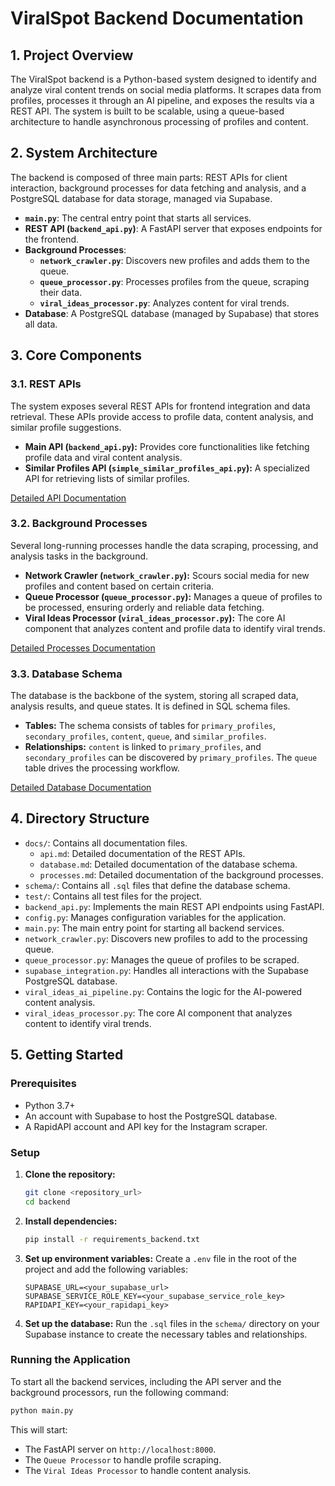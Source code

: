 # ViralSpot Backend Documentation

## 1. Project Overview

The ViralSpot backend is a Python-based system designed to identify and analyze viral content trends on social media platforms. It scrapes data from profiles, processes it through an AI pipeline, and exposes the results via a REST API. The system is built to be scalable, using a queue-based architecture to handle asynchronous processing of profiles and content.

## 2. System Architecture

The backend is composed of three main parts: REST APIs for client interaction, background processes for data fetching and analysis, and a PostgreSQL database for data storage, managed via Supabase.

-   **`main.py`**: The central entry point that starts all services.
-   **REST API (`backend_api.py`)**: A FastAPI server that exposes endpoints for the frontend.
-   **Background Processes**:
    -   **`network_crawler.py`**: Discovers new profiles and adds them to the queue.
    -   **`queue_processor.py`**: Processes profiles from the queue, scraping their data.
    -   **`viral_ideas_processor.py`**: Analyzes content for viral trends.
-   **Database**: A PostgreSQL database (managed by Supabase) that stores all data.

## 3. Core Components

### 3.1. REST APIs

The system exposes several REST APIs for frontend integration and data retrieval. These APIs provide access to profile data, content analysis, and similar profile suggestions.

-   **Main API (`backend_api.py`):** Provides core functionalities like fetching profile data and viral content analysis.
-   **Similar Profiles API (`simple_similar_profiles_api.py`):** A specialized API for retrieving lists of similar profiles.

[Detailed API Documentation](./docs/api.md)

### 3.2. Background Processes

Several long-running processes handle the data scraping, processing, and analysis tasks in the background.

-   **Network Crawler (`network_crawler.py`):** Scours social media for new profiles and content based on certain criteria.
-   **Queue Processor (`queue_processor.py`):** Manages a queue of profiles to be processed, ensuring orderly and reliable data fetching.
-   **Viral Ideas Processor (`viral_ideas_processor.py`):** The core AI component that analyzes content and profile data to identify viral trends.

[Detailed Processes Documentation](./docs/processes.md)

### 3.3. Database Schema

The database is the backbone of the system, storing all scraped data, analysis results, and queue states. It is defined in SQL schema files.

-   **Tables:** The schema consists of tables for `primary_profiles`, `secondary_profiles`, `content`, `queue`, and `similar_profiles`.
-   **Relationships:** `content` is linked to `primary_profiles`, and `secondary_profiles` can be discovered by `primary_profiles`. The `queue` table drives the processing workflow.

[Detailed Database Documentation](./docs/database.md)

## 4. Directory Structure

-   `docs/`: Contains all documentation files.
    -   `api.md`: Detailed documentation of the REST APIs.
    -   `database.md`: Detailed documentation of the database schema.
    -   `processes.md`: Detailed documentation of the background processes.
-   `schema/`: Contains all `.sql` files that define the database schema.
-   `test/`: Contains all test files for the project.
-   `backend_api.py`: Implements the main REST API endpoints using FastAPI.
-   `config.py`: Manages configuration variables for the application.
-   `main.py`: The main entry point for starting all backend services.
-   `network_crawler.py`: Discovers new profiles to add to the processing queue.
-   `queue_processor.py`: Manages the queue of profiles to be scraped.
-   `supabase_integration.py`: Handles all interactions with the Supabase PostgreSQL database.
-   `viral_ideas_ai_pipeline.py`: Contains the logic for the AI-powered content analysis.
-   `viral_ideas_processor.py`: The core AI component that analyzes content to identify viral trends.

## 5. Getting Started

### Prerequisites

-   Python 3.7+
-   An account with Supabase to host the PostgreSQL database.
-   A RapidAPI account and API key for the Instagram scraper.

### Setup

1.  **Clone the repository:**

    ```sh
    git clone <repository_url>
    cd backend
    ```

2.  **Install dependencies:**

    ```sh
    pip install -r requirements_backend.txt
    ```

3.  **Set up environment variables:**
    Create a `.env` file in the root of the project and add the following variables:

    ```
    SUPABASE_URL=<your_supabase_url>
    SUPABASE_SERVICE_ROLE_KEY=<your_supabase_service_role_key>
    RAPIDAPI_KEY=<your_rapidapi_key>
    ```

4.  **Set up the database:**
    Run the `.sql` files in the `schema/` directory on your Supabase instance to create the necessary tables and relationships.

### Running the Application

To start all the backend services, including the API server and the background processors, run the following command:

```sh
python main.py
```

This will start:

-   The FastAPI server on `http://localhost:8000`.
-   The `Queue Processor` to handle profile scraping.
-   The `Viral Ideas Processor` to handle content analysis.
